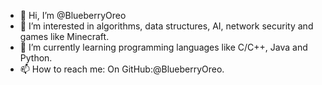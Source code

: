 - 👋 Hi, I’m @BlueberryOreo
- 👀 I’m interested in algorithms, data structures, AI, network security and games like Minecraft.
- 🌱 I’m currently learning programming languages like C/C++, Java and Python.
- 📫 How to reach me: On GitHub:@BlueberryOreo.

<!---
BlueberryOreo/BlueberryOreo is a ✨ special ✨ repository because its `README.md` (this file) appears on your GitHub profile.
You can click the Preview link to take a look at your changes.
--->
